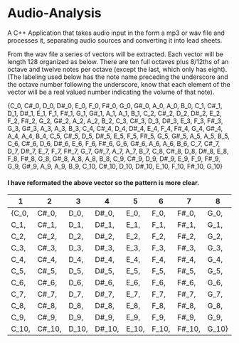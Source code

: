 # Audio-Analysis

A C++ Application that takes audio input in the form a mp3 or wav file and processes it, separating audio sources and converting it into lead sheets.



From the wav file a series of vectors will be extracted.
Each vector will be length 128 organized as below.
  There are ten full octaves plus 8/12ths of an octave and twelve notes per octave (except the last, which only has eight). 
  (The labeling used below has the note name preceding the underscore and the octave number following the underscore, know that each element of the vector will be a real valued number indicating the volume of that note).

{C_0, C#_0, D_0, D#_0, E_0, F_0, F#_0, G_0, G#_0, A_0, A_0, B_0, C_1, C#_1, D_1, D#_1, E_1, F_1, F#_1, G_1, G#_1, A_1, A_1, B_1, C_2, C#_2, D_2, D#_2, E_2, F_2, F#_2, G_2, G#_2, A_2, A_2, B_2, C_3, C#_3, D_3, D#_3, E_3, F_3, F#_3, G_3, G#_3, A_3, A_3, B_3, C_4, C#_4, D_4, D#_4, E_4, F_4, F#_4, G_4, G#_4, A_4, A_4, B_4, C_5, C#_5, D_5, D#_5, E_5, F_5, F#_5, G_5, G#_5, A_5, A_5, B_5, C_6, C#_6, D_6, D#_6, E_6, F_6, F#_6, G_6, G#_6, A_6, A_6, B_6, C_7, C#_7, D_7, D#_7, E_7, F_7, F#_7, G_7, G#_7, A_7, A_7, B_7, C_8, C#_8, D_8, D#_8, E_8, F_8, F#_8, G_8, G#_8, A_8, A_8, B_8, C_9, C#_9, D_9, D#_9, E_9, F_9, F#_9, G_9, G#_9, A_9, A_9, B_9, C_10, C#_10, D_10, D#_10, E_10, F_10, F#_10, G_10}


  #### I have reformated the above vector so the pattern is more clear.
1 |2 |3 |4 |5 |6 |7 |8 |9 |10 |11 |12  
---|---|---|---|---|---|---|---|---|---|---|---
{C_0,|C#_0,|D_0,|D#_0,|E_0,|F_0,|F#_0,|G_0,|G#_0,|A_0,|A_0,|B_0,
C_1,|C#_1,|D_1,|D#_1,|E_1,|F_1,|F#_1,|G_1,|G#_1,|A_1,|A_1,|B_1,
C_2,|C#_2,|D_2,|D#_2,|E_2,|F_2,|F#_2,|G_2,|G#_2,|A_2,|A_2,|B_2,
C_3,|C#_3,|D_3,|D#_3,|E_3,|F_3,|F#_3,|G_3,|G#_3,|A_3,|A_3,|B_3,
C_4,|C#_4,|D_4,|D#_4,|E_4,|F_4,|F#_4,|G_4,|G#_4,|A_4,|A_4,|B_4,
C_5,|C#_5,|D_5,|D#_5,|E_5,|F_5,|F#_5,|G_5,|G#_5,|A_5,|A_5,|B_5,
C_6,|C#_6,|D_6,|D#_6,|E_6,|F_6,|F#_6,|G_6,|G#_6,|A_6,|A_6,|B_6,
C_7,|C#_7,|D_7,|D#_7,|E_7,|F_7,|F#_7,|G_7,|G#_7,|A_7,|A_7,|B_7,
C_8,|C#_8,|D_8,|D#_8,|E_8,|F_8,|F#_8,|G_8,|G#_8,|A_8,|A_8,|B_8,
C_9,|C#_9,|D_9,|D#_9,|E_9,|F_9,|F#_9,|G_9,|G#_9,|A_9,|A_9,|B_9,
C_10,|C#_10,|D_10,|D#_10,|E_10,|F_10,|F#_10,|G_10}
